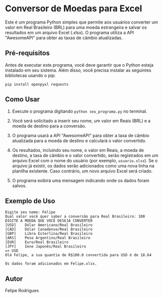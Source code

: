 # Conversor de Moedas para Excel

Este é um programa Python simples que permite aos usuários converter um valor em Real Brasileiro (BRL) para uma moeda estrangeira e salvar os resultados em um arquivo Excel (.xlsx). O programa utiliza a API "AwesomeAPI" para obter as taxas de câmbio atualizadas.

## Pré-requisitos

Antes de executar este programa, você deve garantir que o Python esteja instalado em seu sistema. Além disso, você precisa instalar as seguintes bibliotecas usando o pip:

```
pip install openpyxl requests
```

## Como Usar

1. Execute o programa digitando `python seu_programa.py` no terminal.

2. Você será solicitado a inserir seu nome, um valor em Reais (BRL) e a moeda de destino para a conversão.

3. O programa usará a API "AwesomeAPI" para obter a taxa de câmbio atualizada para a moeda de destino e calculará o valor convertido.

4. Os resultados, incluindo seu nome, o valor em Reais, a moeda de destino, a taxa de câmbio e o valor convertido, serão registrados em um arquivo Excel com o nome do usuário (por exemplo, `usuario.xlsx`). Se o arquivo já existir, os dados serão adicionados como uma nova linha na planilha existente. Caso contrário, um novo arquivo Excel será criado.

5. O programa exibirá uma mensagem indicando onde os dados foram salvos.

## Exemplo de Uso

```
Digite seu nome: Felipe
Qual valor você quer saber a conversão para Real Brasileiro: 100
DIGITE A MOEDA QUE VOCÊ DESEJA CONVERTER
[USD]    Dólar Americano/Real Brasileiro
[CAD]    Dólar Canadense/Real Brasileiro
[GBP]    Libra Esterlina/Real Brasileiro
[ARS]    Peso Argentino/Real Brasileiro
[EUR]    Euro/Real Brasileiro
[JPY]    Iene Japonês/Real Brasileiro
=> USD
Olá Felipe, a sua quantia de R$100.0 convertida para USD é de 18.64

Os dados foram adicionados em Felipe.xlsx.
```

## Autor

Felipe Rodrigues 
